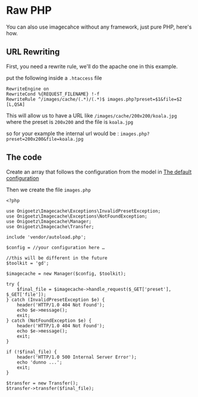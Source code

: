 # Raw PHP

You can also use imagecahce without any framework, just pure PHP, here's how.

## URL Rewriting

First, you need a rewrite rule, we'll do the apache one in this example.

put the following inside a `.htaccess` file

```
RewriteEngine on
RewriteCond %{REQUEST_FILENAME} !-f
RewriteRule ^/images/cache/(.*)/(.*)$ images.php?preset=$1&file=$2 [L,QSA]
```

This will allow us to have a URL like `/images/cache/200x200/koala.jpg`
where the preset is `200x200` and the file is `koala.jpg`

so for your example the internal url would be : `images.php?preset=200x200&file=koala.jpg`

## The code

Create an array that follows the configuration from the model in [The default configuration](https://github.com/onigoetz/imagecache/blob/master/src/config/imagecache.php)

Then we create the file `images.php`

```
<?php

use Onigoetz\Imagecache\Exceptions\InvalidPresetException;
use Onigoetz\Imagecache\Exceptions\NotFoundException;
use Onigoetz\Imagecache\Manager;
use Onigoetz\Imagecache\Transfer;

include 'vendor/autoload.php';

$config = //your configuration here …

//this will be different in the future
$toolkit = 'gd';

$imagecache = new Manager($config, $toolkit);

try {
    $final_file = $imagecache->handle_request($_GET['preset'], $_GET['file']);
} catch (InvalidPresetException $e) {
    header('HTTP/1.0 404 Not Found');
    echo $e->message();
    exit;
} catch (NotFoundException $e) {
    header('HTTP/1.0 404 Not Found');
    echo $e->message();
    exit;
}

if (!$final_file) {
    header('HTTP/1.0 500 Internal Server Error');
    echo 'dunno ...';
    exit;
}

$transfer = new Transfer();
$transfer->transfer($final_file);

```


